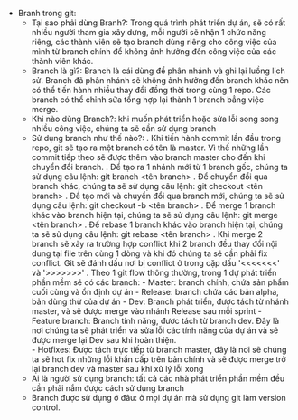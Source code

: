 - Branh trong git:
    + Tại sao phải dùng Branh?: Trong quá trình phát triển dự án, sẽ có rất nhiều người tham gia xây dưng, mỗi người sẽ 
      nhận 1 chức năng riêng, các thành viên sẽ tạo branch dùng riêng cho công việc của mình từ branch chính để không
      ảnh hưởng đến công việc của các thành viên khác.
    + Branch là gì?: Branch là cái dùng để phân nhánh và ghi lại luồng lịch sử. Branch đã phân nhánh sẽ không ảnh hưởng
      đến branch khác nên có thể tiến hành nhiều thay đổi đồng thời trong cùng 1 repo. Các branch có thể chỉnh sửa tổng 
      hợp lại thành 1 branch bẳng việc merge.
    + Khi nào dùng Branch?: khi muốn phát triển hoặc sửa lỗi song song nhiều công việc, chúng ta sẽ cần sử dụng branch
    + Sử dụng branch như thế nào?:
        . Khi tiến hành commit lần đầu trong repo, git sẽ tạo ra một branch có tên là master. Vì thế những lần commit
          tiếp theo sẽ được thêm vào branch master cho đến khi chuyển đổi branch.
        . Để tạo ra 1 nhánh mới từ 1 branch gốc, chúng ta sử dụng câu lệnh: git branch <tên branch>
        . Để chuyển đổi qua branch khác, chúng ta sẽ sử dụng câu lệnh: git checkout <tên branch>
        . Để tạo mới và chuyển đổi qua branch mới, chúng ta sẽ sử dụng câu lệnh: git checkout -b <tên branch>
        . Để merge 1 branch khác vào branch hiện tại, chúng ta sẽ sử dụng câu lệnh: git merge <tên branch>
        . Để rebase 1 branch khác vào branch hiện tại, chúng ta sẽ sử dụng câu lệnh: git rebase <tên branch>
        . Khi merge 2 branch sẽ xảy ra trường hợp conflict khi 2 branch đều thay đổi nội dung tại file trên cùng 1 dòng
          và khi đó chúng ta sẽ cần phải fix conflict. Git sẽ đánh dấu nơi bị conflict ở trong cặp dấu '<<<<<<<' và '>>>>>>>'
        . Theo 1 git flow thông thường, trong 1 dự phát triển phần mềm sẽ có các branch: 
            - Master: branch chính, chứa sản phẩm cuối cùng và ổn định dự án
            - Release: branch chứa các bản alpha, bản dùng thử của dự án
            - Dev: Branch phát triển, được tách từ nhánh master, và sẽ được merge vào nhánh Release sau mỗi sprint
            - Feature branch: Branch tính năng, đươc tách từ branch dev. Đây là nơi chúng ta sẽ phát triển và sửa lỗi các 
              tính năng của dự án và sẽ được merge lại Dev sau khi hoàn thiện.          
            - Hotfixes: Được tách trực tiếp từ branch master, đây là nơi sẽ chúng ta sẽ hot fix những lỗi khẩn cấp trên 
              bản chính và sẽ được merge trở lại branch dev và master sau khi xử lý lỗi xong
    + Ai là người sử dụng branch: tất cả các nhà phát triển phần mềm đều cần phải nắm được cách sử dụng branch
    + Branch được sử dụng ở đâu: ở mọi dự án mà sử dụng git làm version control.
